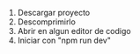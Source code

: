 1. Descargar proyecto
2. Descomprimirlo
3. Abrir en algun editor de codigo
4. Iniciar con "npm run dev"
